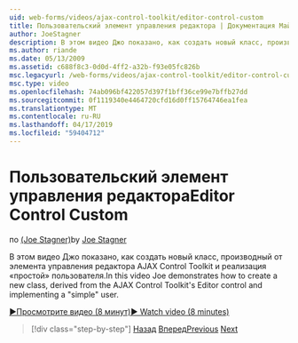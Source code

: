 ```yaml
---
uid: web-forms/videos/ajax-control-toolkit/editor-control-custom
title: Пользовательский элемент управления редактора | Документация Майкрософт
author: JoeStagner
description: В этом видео Джо показано, как создать новый класс, производный от элемента управления редактора AJAX Control Toolkit и реализация «простой» пользователя.
ms.author: riande
ms.date: 05/13/2009
ms.assetid: c688f8c3-0d0d-4ff2-a32b-f93e05fc826b
msc.legacyurl: /web-forms/videos/ajax-control-toolkit/editor-control-custom
msc.type: video
ms.openlocfilehash: 74ab096bf422057d397f1bff36ce99e7bffb27dd
ms.sourcegitcommit: 0f1119340e4464720cfd16d0ff15764746ea1fea
ms.translationtype: MT
ms.contentlocale: ru-RU
ms.lasthandoff: 04/17/2019
ms.locfileid: "59404712"
---
```

# <a name="editor-control-custom"></a><span data-ttu-id="f3649-103">Пользовательский элемент управления редактора</span><span class="sxs-lookup"><span data-stu-id="f3649-103">Editor Control Custom</span></span>

<span data-ttu-id="f3649-104">по [(Joe Stagner)](https://github.com/JoeStagner)</span><span class="sxs-lookup"><span data-stu-id="f3649-104">by [Joe Stagner](https://github.com/JoeStagner)</span></span>

<span data-ttu-id="f3649-105">В этом видео Джо показано, как создать новый класс, производный от элемента управления редактора AJAX Control Toolkit и реализация «простой» пользователя.</span><span class="sxs-lookup"><span data-stu-id="f3649-105">In this video Joe demonstrates how to create a new class, derived from the AJAX Control Toolkit's Editor control and implementing a "simple" user.</span></span>

[<span data-ttu-id="f3649-106">&#9654;Просмотрите видео (8 минут)</span><span class="sxs-lookup"><span data-stu-id="f3649-106">&#9654; Watch video (8 minutes)</span></span>](https://channel9.msdn.com/Blogs/ASP-NET-Site-Videos/editor-control-custom)

> [!div class="step-by-step"]
> <span data-ttu-id="f3649-107">[Назад](editor-control.md)
> [Вперед](create-a-new-custom-extender.md)</span><span class="sxs-lookup"><span data-stu-id="f3649-107">[Previous](editor-control.md)
[Next](create-a-new-custom-extender.md)</span></span>

